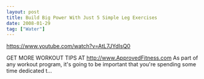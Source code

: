 ```yaml
---
layout: post
title: Build Big Power With Just 5 Simple Leg Exercises
date: 2008-01-29
tag: ["Water"]
---
```


https://www.youtube.com/watch?v=AtL7JYdIsQ0  

GET MORE WORKOUT TIPS AT http://www.ApprovedFitness.com As part of any workout program, it's going to be important that you're spending some time dedicated t...